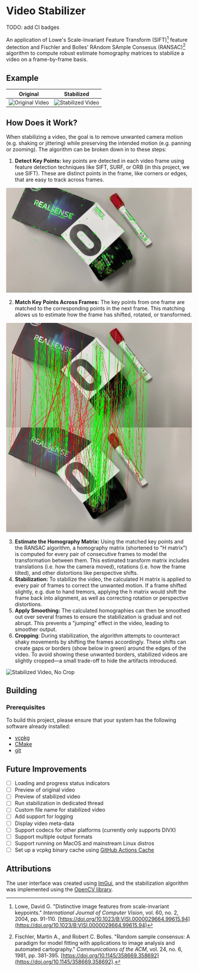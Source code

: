 # Video Stabilizer

TODO: add CI badges

An application of Lowe's Scale-Invariant Feature Transform (SIFT)[^1] feature detection and Fischler and Bolles' RAndom SAmple Consesus (RANSAC)[^2] algorithm to compute robust estimate homography matrices to stabilize a video on a frame-by-frame basis.

[^1]: Lowe, David G. "Distinctive image features from scale-invariant keypoints." _International Journal of Computer Vision_, vol. 60, no. 2, 2004, pp. 91-110. [https://doi.org/10.1023/B:VISI.0000029664.99615.94](https://doi.org/10.1023/B:VISI.0000029664.99615.94)

[^2]: Fischler, Martin A., and Robert C. Bolles. "Random sample consensus: A paradigm for model fitting with applications to image analysis and automated cartography." _Communications of the ACM_, vol. 24, no. 6, 1981, pp. 381-395. [https://doi.org/10.1145/358669.358692](https://doi.org/10.1145/358669.358692).


## Example

| Original | Stabilized |
|:--------:|:----------:|
| ![Original Video](./docs/original.gif) | ![Stabilized Video](./docs/stabilized.gif) |

## How Does it Work?

When stabilizing a video, the goal is to remove unwanted camera motion (e.g. shaking or jittering) while preserving the intended motion (e.g. panning or zooming). The algorithm can be broken down in to these steps:

1. **Detect Key Points:** key points are detected in each video frame using feature detection techniques like SIFT, SURF, or ORB (in this project, we use SIFT). These are distinct points in the frame, like corners or edges, that are easy to track across frames.

  ![Feature Detection](./docs/features.jpg)

2. **Match Key Points Across Frames:** The key points from one frame are matched to the corresponding points in the next frame. This matching allows us to estimate how the frame has shifted, rotated, or transformed.

  ![Matched Points](./docs/good-bad-matches.jpg)

3. **Estimate the Homography Matrix:** Using the matched key points and the RANSAC algorithm, a homography matrix (shortened to "H matrix") is computed for every pair of consecutive frames to model the transformation between them. This estimated transform matrix includes translations (i.e. how the camera moved), rotations (i.e. how the frame tilted), and other distortions like perspective shifts.
4. **Stabilization:** To stabilize the video, the calculated H matrix is applied to every pair of frames to correct the unwanted motion. If a frame shifted slightly, e.g. due to hand tremors, applying the h matrix would shift the frame back into alignment, as well as correcting rotation or perspective distortions.
5. **Apply Smoothing:** The calculated homographies can then be smoothed out over several frames to ensure the stabilization is gradual and not abrupt. This prevents a "jumping" effect in the video, leading to smoother output.
6. **Cropping**: During stabilization, the algorithm attempts to counteract shaky movements by shifting the frames accordingly. These shifts can create gaps or borders (show below in green) around the edges of the video. To avoid showing these unwanted borders, stabilized videos are slightly cropped—a small trade-off to hide the artifacts introduced.

  ![Stabilized Video, No Crop](./docs/stabilized-no-crop.gif)

## Building

### Prerequisites

To build this project, please ensure that your system has the following software already installed:

- [vcpkg](https://vcpkg.io/)
- [CMake](https://cmake.org/)
- [git](https://git-scm.com/)

## Future Improvements

- [ ] Loading and progress status indicators
- [ ] Preview of original video
- [ ] Preview of stabilized video
- [ ] Run stabilization in dedicated thread
- [ ] Custom file name for stabilized video
- [ ] Add support for logging
- [ ] Display video meta-data
- [ ] Support codecs for other platforms (currently only supports DIVX)
- [ ] Support multiple output formats
- [ ] Support running on MacOS and mainstream Linux distros
- [ ] Set up a vcpkg binary cache using [GitHub Actions Cache](https://learn.microsoft.com/en-us/vcpkg/consume/binary-caching-github-actions-cache)

## Attributions

The user interface was created using [ImGui](https://github.com/ocornut/imgui), and the stabilization algorithm was implemented using the [OpenCV library](https://opencv.org/).
